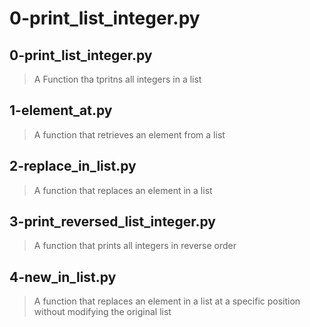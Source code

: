 # 0-print_list_integer.py

## 0-print_list_integer.py
> A Function tha tpritns all integers in a list

## 1-element_at.py
> A function that retrieves an element from a list

## 2-replace_in_list.py
> A function that replaces an element in a list

## 3-print_reversed_list_integer.py
> A function that prints all integers in reverse order

## 4-new_in_list.py
> A function that replaces an element in a list at a specific position without modifying the original list
